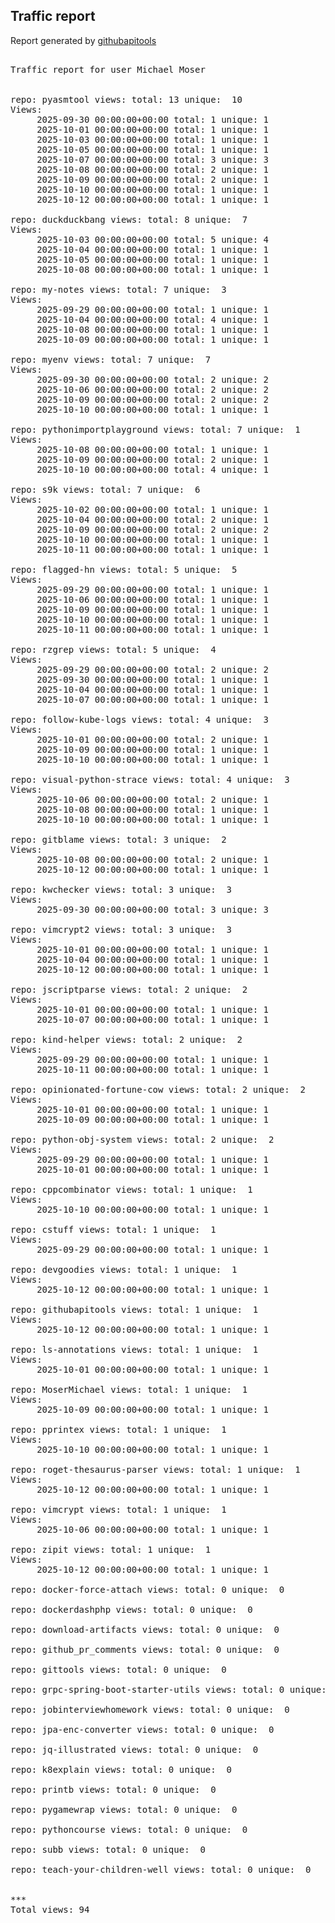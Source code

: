 <h2> Traffic report </h2>

Report generated by <a href="https://github.com/MoserMichael/githubapitools">githubapitools</a>

<pre>

Traffic report for user Michael Moser


repo: pyasmtool views: total: 13 unique:  10
Views:
	 2025-09-30 00:00:00+00:00 total: 1 unique: 1
	 2025-10-01 00:00:00+00:00 total: 1 unique: 1
	 2025-10-03 00:00:00+00:00 total: 1 unique: 1
	 2025-10-05 00:00:00+00:00 total: 1 unique: 1
	 2025-10-07 00:00:00+00:00 total: 3 unique: 3
	 2025-10-08 00:00:00+00:00 total: 2 unique: 1
	 2025-10-09 00:00:00+00:00 total: 2 unique: 1
	 2025-10-10 00:00:00+00:00 total: 1 unique: 1
	 2025-10-12 00:00:00+00:00 total: 1 unique: 1

repo: duckduckbang views: total: 8 unique:  7
Views:
	 2025-10-03 00:00:00+00:00 total: 5 unique: 4
	 2025-10-04 00:00:00+00:00 total: 1 unique: 1
	 2025-10-05 00:00:00+00:00 total: 1 unique: 1
	 2025-10-08 00:00:00+00:00 total: 1 unique: 1

repo: my-notes views: total: 7 unique:  3
Views:
	 2025-09-29 00:00:00+00:00 total: 1 unique: 1
	 2025-10-04 00:00:00+00:00 total: 4 unique: 1
	 2025-10-08 00:00:00+00:00 total: 1 unique: 1
	 2025-10-09 00:00:00+00:00 total: 1 unique: 1

repo: myenv views: total: 7 unique:  7
Views:
	 2025-09-30 00:00:00+00:00 total: 2 unique: 2
	 2025-10-06 00:00:00+00:00 total: 2 unique: 2
	 2025-10-09 00:00:00+00:00 total: 2 unique: 2
	 2025-10-10 00:00:00+00:00 total: 1 unique: 1

repo: pythonimportplayground views: total: 7 unique:  1
Views:
	 2025-10-08 00:00:00+00:00 total: 1 unique: 1
	 2025-10-09 00:00:00+00:00 total: 2 unique: 1
	 2025-10-10 00:00:00+00:00 total: 4 unique: 1

repo: s9k views: total: 7 unique:  6
Views:
	 2025-10-02 00:00:00+00:00 total: 1 unique: 1
	 2025-10-04 00:00:00+00:00 total: 2 unique: 1
	 2025-10-09 00:00:00+00:00 total: 2 unique: 2
	 2025-10-10 00:00:00+00:00 total: 1 unique: 1
	 2025-10-11 00:00:00+00:00 total: 1 unique: 1

repo: flagged-hn views: total: 5 unique:  5
Views:
	 2025-09-29 00:00:00+00:00 total: 1 unique: 1
	 2025-10-06 00:00:00+00:00 total: 1 unique: 1
	 2025-10-09 00:00:00+00:00 total: 1 unique: 1
	 2025-10-10 00:00:00+00:00 total: 1 unique: 1
	 2025-10-11 00:00:00+00:00 total: 1 unique: 1

repo: rzgrep views: total: 5 unique:  4
Views:
	 2025-09-29 00:00:00+00:00 total: 2 unique: 2
	 2025-09-30 00:00:00+00:00 total: 1 unique: 1
	 2025-10-04 00:00:00+00:00 total: 1 unique: 1
	 2025-10-07 00:00:00+00:00 total: 1 unique: 1

repo: follow-kube-logs views: total: 4 unique:  3
Views:
	 2025-10-01 00:00:00+00:00 total: 2 unique: 1
	 2025-10-09 00:00:00+00:00 total: 1 unique: 1
	 2025-10-10 00:00:00+00:00 total: 1 unique: 1

repo: visual-python-strace views: total: 4 unique:  3
Views:
	 2025-10-06 00:00:00+00:00 total: 2 unique: 1
	 2025-10-08 00:00:00+00:00 total: 1 unique: 1
	 2025-10-10 00:00:00+00:00 total: 1 unique: 1

repo: gitblame views: total: 3 unique:  2
Views:
	 2025-10-08 00:00:00+00:00 total: 2 unique: 1
	 2025-10-12 00:00:00+00:00 total: 1 unique: 1

repo: kwchecker views: total: 3 unique:  3
Views:
	 2025-09-30 00:00:00+00:00 total: 3 unique: 3

repo: vimcrypt2 views: total: 3 unique:  3
Views:
	 2025-10-01 00:00:00+00:00 total: 1 unique: 1
	 2025-10-04 00:00:00+00:00 total: 1 unique: 1
	 2025-10-12 00:00:00+00:00 total: 1 unique: 1

repo: jscriptparse views: total: 2 unique:  2
Views:
	 2025-10-01 00:00:00+00:00 total: 1 unique: 1
	 2025-10-07 00:00:00+00:00 total: 1 unique: 1

repo: kind-helper views: total: 2 unique:  2
Views:
	 2025-09-29 00:00:00+00:00 total: 1 unique: 1
	 2025-10-11 00:00:00+00:00 total: 1 unique: 1

repo: opinionated-fortune-cow views: total: 2 unique:  2
Views:
	 2025-10-01 00:00:00+00:00 total: 1 unique: 1
	 2025-10-09 00:00:00+00:00 total: 1 unique: 1

repo: python-obj-system views: total: 2 unique:  2
Views:
	 2025-09-29 00:00:00+00:00 total: 1 unique: 1
	 2025-10-01 00:00:00+00:00 total: 1 unique: 1

repo: cppcombinator views: total: 1 unique:  1
Views:
	 2025-10-10 00:00:00+00:00 total: 1 unique: 1

repo: cstuff views: total: 1 unique:  1
Views:
	 2025-09-29 00:00:00+00:00 total: 1 unique: 1

repo: devgoodies views: total: 1 unique:  1
Views:
	 2025-10-12 00:00:00+00:00 total: 1 unique: 1

repo: githubapitools views: total: 1 unique:  1
Views:
	 2025-10-12 00:00:00+00:00 total: 1 unique: 1

repo: ls-annotations views: total: 1 unique:  1
Views:
	 2025-10-01 00:00:00+00:00 total: 1 unique: 1

repo: MoserMichael views: total: 1 unique:  1
Views:
	 2025-10-09 00:00:00+00:00 total: 1 unique: 1

repo: pprintex views: total: 1 unique:  1
Views:
	 2025-10-10 00:00:00+00:00 total: 1 unique: 1

repo: roget-thesaurus-parser views: total: 1 unique:  1
Views:
	 2025-10-12 00:00:00+00:00 total: 1 unique: 1

repo: vimcrypt views: total: 1 unique:  1
Views:
	 2025-10-06 00:00:00+00:00 total: 1 unique: 1

repo: zipit views: total: 1 unique:  1
Views:
	 2025-10-12 00:00:00+00:00 total: 1 unique: 1

repo: docker-force-attach views: total: 0 unique:  0

repo: dockerdashphp views: total: 0 unique:  0

repo: download-artifacts views: total: 0 unique:  0

repo: github_pr_comments views: total: 0 unique:  0

repo: gittools views: total: 0 unique:  0

repo: grpc-spring-boot-starter-utils views: total: 0 unique:  0

repo: jobinterviewhomework views: total: 0 unique:  0

repo: jpa-enc-converter views: total: 0 unique:  0

repo: jq-illustrated views: total: 0 unique:  0

repo: k8explain views: total: 0 unique:  0

repo: printb views: total: 0 unique:  0

repo: pygamewrap views: total: 0 unique:  0

repo: pythoncourse views: total: 0 unique:  0

repo: subb views: total: 0 unique:  0

repo: teach-your-children-well views: total: 0 unique:  0


***
Total views: 94
